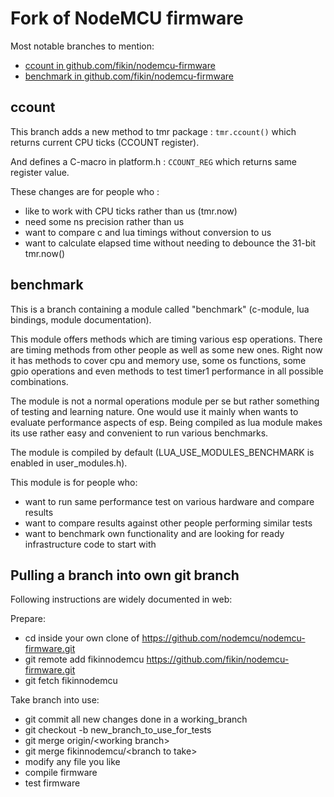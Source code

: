 # Fork of NodeMCU firmware

Most notable branches to mention:

- [ccount in github.com/fikin/nodemcu-firmware](/github.com/fikin/nodemcu-firmware/tree/ccount)
- [benchmark in github.com/fikin/nodemcu-firmware](/github.com/fikin/nodemcu-firmware/tree/benchmark)

## ccount

This branch adds a new method to tmr package : `tmr.ccount()` which returns current CPU ticks (CCOUNT register).

And defines a C-macro in platform.h : `CCOUNT_REG` which returns same register value.

These changes are for people who :

- like to work with CPU ticks rather than us (tmr.now)
- need some ns precision rather than us
- want to compare c and lua timings without conversion to us
- want to calculate elapsed time without needing to debounce the 31-bit tmr.now()

## benchmark

This is a branch containing a module called "benchmark" (c-module, lua bindings, module documentation).

This module offers methods which are timing various esp operations. There are timing methods from other people as well as some new ones. Right now it has methods to cover cpu and memory use, some os functions, some gpio operations and even methods to test timer1 performance in all possible combinations.

The module is not a normal operations module per se but rather something of testing and learning nature. One would use it mainly when wants to evaluate performance aspects of esp. Being compiled as lua module makes its use rather easy and convenient to run various benchmarks.

The module is compiled by default (LUA_USE_MODULES_BENCHMARK is enabled in user_modules.h).

This module is for people who:

- want to run same performance test on various hardware and compare results
- want to compare results against other people performing similar tests
- want to benchmark own functionality and are looking for ready infrastructure code to start with

## Pulling a branch into own git branch

Following instructions are widely documented in web:

Prepare:

- cd inside your own clone of https://github.com/nodemcu/nodemcu-firmware.git
- git remote add fikinnodemcu https://github.com/fikin/nodemcu-firmware.git
- git fetch fikinnodemcu

Take branch into use:

- git commit all new changes done in a working_branch
- git checkout -b new_branch_to_use_for_tests
- git merge origin/&lt;working branch&gt;
- git merge fikinnodemcu/&lt;branch to take&gt;
- modify any file you like
- compile firmware
- test firmware
